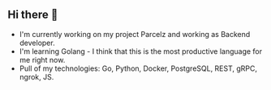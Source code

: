 ## Hi there 👋

- I'm currently working on my project Parcelz and working as Backend developer.
- I'm learning Golang - I think that this is the most productive language for me right now. 
- Pull of my technologies: Go, Python, Docker, PostgreSQL, REST, gRPC, ngrok, JS.

<!--
**piftai/piftai** is a ✨ _special_ ✨ repository because its `README.md` (this file) appears on your GitHub profile.

Here are some ideas to get you started:

- 🔭 I’m currently working on ...
- 🌱 I’m currently learning ...
- 👯 I’m looking to collaborate on ...
- 🤔 I’m looking for help with ...
- 💬 Ask me about ...
- 📫 How to reach me: ...
- 😄 Pronouns: ...
- ⚡ Fun fact: ...
-->
